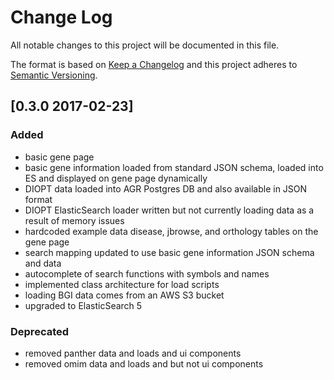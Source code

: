 # Change Log
All notable changes to this project will be documented in this file.

The format is based on [Keep a Changelog](http://keepachangelog.com/) 
and this project adheres to [Semantic Versioning](http://semver.org/).

## [0.3.0 2017-02-23]
### Added
- basic gene page 
- basic gene information loaded from standard JSON schema, loaded into ES and displayed on gene page dynamically
- DIOPT data loaded into AGR Postgres DB and also available in JSON format
- DIOPT ElasticSearch loader written but not currently loading data as a result of memory issues
- hardcoded example data disease, jbrowse, and orthology tables on the gene page
- search mapping updated to use basic gene information JSON schema and data
- autocomplete of search functions with symbols and names
- implemented class architecture for load scripts
- loading BGI data comes from an AWS S3 bucket
- upgraded to ElasticSearch 5

### Deprecated
- removed panther data and loads and ui components
- removed omim data and loads and but not ui components
